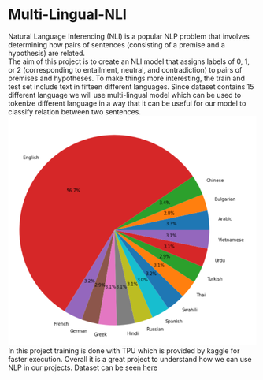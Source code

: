 # Multi-Lingual-NLI
Natural Language Inferencing (NLI) is a popular NLP problem that involves determining how pairs of sentences (consisting of a premise and a hypothesis) are related.  
The aim of this project is to create an NLI model that assigns labels of 0, 1, or 2 (corresponding to entailment, neutral, and contradiction) to pairs of premises and hypotheses.
To make things more interesting, the train and test set include text in fifteen different languages.
Since dataset contains 15 different language we will use multi-lingual model which can be used to tokenize different language in a way that it can be useful for our model to classify
relation between two sentences.
<img src="Language_Distribution.png">
In this project training is done with TPU which is provided by kaggle for faster execution. Overall it is a great project to understand how we can use NLP in our projects.
Dataset can be seen [here](https://www.kaggle.com/c/contradictory-my-dear-watson/data)
